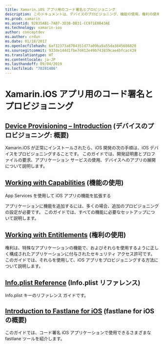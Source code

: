 ```yaml
---
title: Xamarin.iOS アプリ用のコード署名とプロビジョニング
description: このドキュメントは、デバイスのプロビジョニング、機能の使用、権利の使用、Info.plist ファイル、fastlane について説明するガイドにリンクしています。
ms.prod: xamarin
ms.assetid: 92B35AB1-7AB7-3D3B-DB31-CC971E0B43AE
ms.technology: xamarin-ios
author: conceptdev
ms.author: crdun
ms.date: 01/18/2017
ms.openlocfilehash: 6af12373a8704351d77a09ba9a55da3845686828
ms.sourcegitcommit: 933de144d1fbe7d412e49b743839cae4bfcac439
ms.translationtype: HT
ms.contentlocale: ja-JP
ms.lasthandoff: 09/04/2019
ms.locfileid: "70281486"
---
```

# <a name="code-signing-and-provisioning-for-xamarinios-apps"></a>Xamarin.iOS アプリ用のコード署名とプロビジョニング

## <a name="device-provisioning--introductioniosget-startedinstallationdevice-provisioningindexmd"></a>[Device Provisioning – Introduction](~/ios/get-started/installation/device-provisioning/index.md) (デバイスのプロビジョニング: 概要)

Xamarin.iOS が正常にインストールされたら、iOS 開発の次の手順は、iOS デバイスをプロビジョニングすることです。 このガイドでは、開発証明書とプロファイルの要求、アプリケーション サービスの使用、デバイスへのアプリの展開について説明します。

## <a name="working-with-capabilitiescapabilitiesindexmd"></a>[Working with Capabilities](capabilities/index.md) (機能の使用)

App Services を使用して iOS アプリの機能を拡張する

アプリケーションに機能を追加するには、多くの場合、追加のプロビジョニングの設定が必要です。 このガイドでは、すべての機能に必要なセットアップについて説明します。

## <a name="working-with-entitlementsentitlementsmd"></a>[Working with Entitlements](entitlements.md) (権利の使用)

権利は、特殊なアプリケーションの機能で、およびそれらを使用するように正しく構成されたアプリケーションに付与されたセキュリティ アクセス許可です。 このガイドでは、それらを使用して、iOS アプリをプロビジョニングする方法について説明します。

## <a name="infoplist-referenceinfoplist-referencemd"></a>[Info.plist Reference](infoplist-reference.md) (Info.plist リファレンス)

Info.plist キーのリファレンス ガイドです。

## <a name="introduction-to-fastlane-for-iosiosdeploy-testprovisioningfastlaneindexmd"></a>[Introduction to Fastlane for iOS](~/ios/deploy-test/provisioning/fastlane/index.md) (fastlane for iOS の概要)

このガイドでは、コード署名 iOS アプリケーションで使用できるさまざまな fastlane ツールを紹介します。
